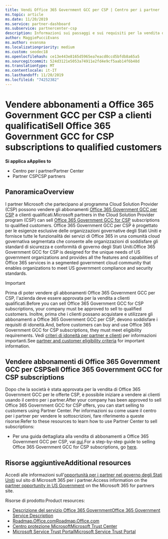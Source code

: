 ```yaml
---
title: Vendi Office 365 Government GCC per CSP | Centro per i partner
ms.topic: article
ms.date: 11/20/2019
ms.service: partner-dashboard
ms.subservice: partnercenter-csp
description: Informazioni sui passaggi e sui requisiti per la vendita di sottoscrizioni a Office 365 Government GCC per CSP per i clienti qualificati Stati Uniti governativi o i terzisti.
author: MaggiePucciEvans
ms.author: evansma
ms.localizationpriority: medium
ms.custom: seodec18
ms.openlocfilehash: ce13e443e8165d5965ea7eacd0ccd5bfdb8a65a5
ms.sourcegitcommit: 524d3121e5053a74911e2fd4e9cf5aab14f6b48d
ms.translationtype: MT
ms.contentlocale: it-IT
ms.lasthandoff: 11/20/2019
ms.locfileid: "74252382"
---
```

# <a name="sell-office-365-government-gcc-for-csp-subscriptions-to-qualified-customers"></a><span data-ttu-id="408ea-103">Vendere abbonamenti a Office 365 Government GCC per CSP a clienti qualificati</span><span class="sxs-lookup"><span data-stu-id="408ea-103">Sell Office 365 Government GCC for CSP subscriptions to qualified customers</span></span>

<span data-ttu-id="408ea-104">**Si applica a**</span><span class="sxs-lookup"><span data-stu-id="408ea-104">**Applies to**</span></span>

-  <span data-ttu-id="408ea-105">Centro per i partner</span><span class="sxs-lookup"><span data-stu-id="408ea-105">Partner Center</span></span>
-  <span data-ttu-id="408ea-106">Partner CSP</span><span class="sxs-lookup"><span data-stu-id="408ea-106">CSP partners</span></span>


## <a name="overview"></a><span data-ttu-id="408ea-107">Panoramica</span><span class="sxs-lookup"><span data-stu-id="408ea-107">Overview</span></span>

<span data-ttu-id="408ea-108">I partner Microsoft che partecipano al programma Cloud Solution Provider (CSP) possono vendere gli abbonamenti [Office 365 Government GCC per CSP](https://www.microsoft.com/microsoft-365/partners/governmentforCSP) a clienti qualificati.</span><span class="sxs-lookup"><span data-stu-id="408ea-108">Microsoft partners in the Cloud Solution Provider program (CSP) can sell [Office 365 Government GCC for CSP](https://www.microsoft.com/microsoft-365/partners/governmentforCSP) subscriptions to qualified customers.</span></span> <span data-ttu-id="408ea-109">Office 365 Government GCC per CSP è progettato per le esigenze esclusive delle organizzazioni governative degli Stati Uniti e fornisce tutte le funzionalità dei servizi di Office 365 in una comunità cloud governativa segmentata che consente alle organizzazioni di soddisfare gli standard di sicurezza e conformità di governo degli Stati Uniti.</span><span class="sxs-lookup"><span data-stu-id="408ea-109">Office 365 Government GCC for CSP is designed for the unique needs of US government organizations and provides all the features and capabilities of Office 365 services in a segmented government cloud community that enables organizations to meet US government compliance and security standards.</span></span> 

>[!IMPORTANT] 
><span data-ttu-id="408ea-110">Prima di poter vendere gli abbonamenti Office 365 Government GCC per CSP, l'azienda deve essere approvata per la vendita a clienti qualificati.</span><span class="sxs-lookup"><span data-stu-id="408ea-110">Before you can sell Office 365 Government GCC for CSP subscriptions, your company must be approved to sell to qualified customers.</span></span> <span data-ttu-id="408ea-111">Inoltre, prima che i clienti possano acquistare e utilizzare gli abbonamenti a Office 365 Government GCC per CSP, devono soddisfare i requisiti di idoneità.</span><span class="sxs-lookup"><span data-stu-id="408ea-111">And, before customers can buy and use Office 365 Government GCC for CSP subscriptions, they must meet eligibility requirements.</span></span> <span data-ttu-id="408ea-112">Vedi [criteri di idoneità per partner e clienti](csp-gcc-validate.md) per informazioni importanti.</span><span class="sxs-lookup"><span data-stu-id="408ea-112">See [partner and customer eligibility criteria](csp-gcc-validate.md) for important information.</span></span>


## <a name="sell-office-365-government-gcc-for-csp-subscriptions"></a><span data-ttu-id="408ea-113">Vendere abbonamenti di Office 365 Government GCC per CSP</span><span class="sxs-lookup"><span data-stu-id="408ea-113">Sell Office 365 Government GCC for CSP subscriptions</span></span>

<span data-ttu-id="408ea-114">Dopo che la società è stata approvata per la vendita di Office 365 Government GCC per le offerte CSP, è possibile iniziare a vendere ai clienti usando il centro per i partner.</span><span class="sxs-lookup"><span data-stu-id="408ea-114">After your company has been approved to sell Office 365 Government GCC for CSP offers, you can start selling to customers using Partner Center.</span></span> <span data-ttu-id="408ea-115">Per informazioni su come usare il centro per i partner per vendere le sottoscrizioni, fare riferimento a queste risorse:</span><span class="sxs-lookup"><span data-stu-id="408ea-115">Refer to these resources to learn how to use Partner Center to sell subscriptions:</span></span> 

-   <span data-ttu-id="408ea-116">Per una guida dettagliata alla vendita di abbonamenti a Office 365 Government GCC per CSP, vai [qui](https://go.microsoft.com/fwlink/?linkid=2007323).</span><span class="sxs-lookup"><span data-stu-id="408ea-116">For a step-by-step guide to selling Office 365 Government GCC for CSP subscriptions, go [here](https://go.microsoft.com/fwlink/?linkid=2007323).</span></span>  


## <a name="additional-resources"></a><span data-ttu-id="408ea-117">Risorse aggiuntive</span><span class="sxs-lookup"><span data-stu-id="408ea-117">Additional resources</span></span>

<span data-ttu-id="408ea-118">Accedi alle informazioni sull'[opportunità per i partner nel governo degli Stati Uniti](https://www.microsoft.com/microsoft-365/partners/governmentforCSP) sul sito di Microsoft 365 per i partner.</span><span class="sxs-lookup"><span data-stu-id="408ea-118">Access information on the [partner opportunity in US Government](https://www.microsoft.com/microsoft-365/partners/governmentforCSP) on the Microsoft 365 for partners site.</span></span>

<span data-ttu-id="408ea-119">Risorse di prodotto:</span><span class="sxs-lookup"><span data-stu-id="408ea-119">Product resources:</span></span>

- [<span data-ttu-id="408ea-120">Descrizione del servizio Office 365 Government</span><span class="sxs-lookup"><span data-stu-id="408ea-120">Office 365 Government Service Description</span></span>](https://technet.microsoft.com/library/mt774581.aspx)
- [<span data-ttu-id="408ea-121">Roadmap.Office.com</span><span class="sxs-lookup"><span data-stu-id="408ea-121">Roadmap.Office.com</span></span>](https://products.office.com/business/office-365-roadmap)
- [<span data-ttu-id="408ea-122">Centro protezione Microsoft</span><span class="sxs-lookup"><span data-stu-id="408ea-122">Microsoft Trust Center</span></span>](https://www.microsoft.com/TrustCenter/)
- [<span data-ttu-id="408ea-123">Microsoft Service Trust Portal</span><span class="sxs-lookup"><span data-stu-id="408ea-123">Microsoft Service Trust Portal</span></span>](https://aka.ms/STP)

